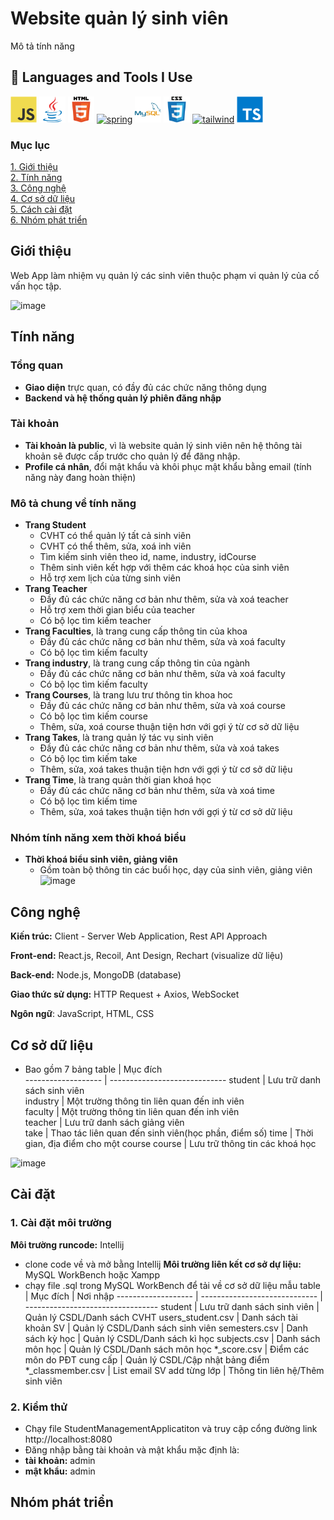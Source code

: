 <h1>Website quản lý sinh viên</h1>
<p>Mô tả tính năng</p>
<h2>🚀 Languages and Tools I Use</h2>
<p><a target="_blank" href="https://raw.githubusercontent.com/devicons/devicon/master/icons/javascript/javascript-original.svg" style="display: inline-block;"><img src="https://raw.githubusercontent.com/devicons/devicon/master/icons/javascript/javascript-original.svg" alt="javascript" width="42" height="42" /></a>
<a target="_blank" href="https://raw.githubusercontent.com/devicons/devicon/master/icons/java/java-original.svg" style="display: inline-block;"><img src="https://raw.githubusercontent.com/devicons/devicon/master/icons/java/java-original.svg" alt="java" width="42" height="42" /></a>
<a target="_blank" href="https://raw.githubusercontent.com/devicons/devicon/master/icons/html5/html5-original-wordmark.svg" style="display: inline-block;"><img src="https://raw.githubusercontent.com/devicons/devicon/master/icons/html5/html5-original-wordmark.svg" alt="html5" width="42" height="42" /></a>
<a target="_blank" href="https://www.vectorlogo.zone/logos/springio/springio-icon.svg" style="display: inline-block;"><img src="https://www.vectorlogo.zone/logos/springio/springio-icon.svg" alt="spring" width="42" height="42" /></a>
<a target="_blank" href="https://raw.githubusercontent.com/devicons/devicon/master/icons/mysql/mysql-original-wordmark.svg" style="display: inline-block;"><img src="https://raw.githubusercontent.com/devicons/devicon/master/icons/mysql/mysql-original-wordmark.svg" alt="mysql" width="42" height="42" /></a>
<a target="_blank" href="https://raw.githubusercontent.com/devicons/devicon/master/icons/css3/css3-original-wordmark.svg" style="display: inline-block;"><img src="https://raw.githubusercontent.com/devicons/devicon/master/icons/css3/css3-original-wordmark.svg" alt="css3" width="42" height="42" /></a>
<a target="_blank" href="https://www.vectorlogo.zone/logos/tailwindcss/tailwindcss-icon.svg" style="display: inline-block;"><img src="https://www.vectorlogo.zone/logos/tailwindcss/tailwindcss-icon.svg" alt="tailwind" width="42" height="42" /></a>
<a target="_blank" href="https://raw.githubusercontent.com/devicons/devicon/master/icons/typescript/typescript-original.svg" style="display: inline-block;"><img src="https://raw.githubusercontent.com/devicons/devicon/master/icons/typescript/typescript-original.svg" alt="typescript" width="42" height="42" /></a></p>

### Mục lục 

[1. Giới thiệu](#giới-thiệu)  
[2. Tính năng](https://github.com/MinhQuanThach/Student-Management#tính-năng)  
[3. Công nghệ](https://github.com/MinhQuanThach/Student-Management#công-nghệ)  
[4. Cơ sở dữ liệu](https://github.com/MinhQuanThach/Student-Management#cơ-sở-dữ-liêu)  
[5. Cách cài đặt](https://github.com/MinhQuanThach/Student-Management#cài-đặt)  
[6. Nhóm phát triển](https://github.com/MinhQuanThach/Student-Management#nhóm-phát-triển)

## Giới thiệu

Web App làm nhiệm vụ quản lý các sinh viên thuộc phạm vi quản lý của cố vấn học tập.

![image](https://github.com/user-attachments/assets/ec10f18a-446f-4f61-8f0e-73913175981b)


## Tính năng
### Tổng quan
- **Giao diện** trực quan, có đầy đủ các chức năng thông dụng
- **Backend và hệ thống quản lý phiên đăng nhập** 
### Tài khoản
- **Tài khoản là public**, vì là website quản lý sinh viên nên hệ thông tài khoản sẽ được cấp trước
cho quản lý để đăng nhập.
- **Profile cá nhân**, đổi mật khẩu và khôi phục mật khẩu bằng email (tính năng này đang hoàn thiện)
### Mô tả chung về tính năng
- **Trang Student**
  - CVHT có thể quản lý tất cả sinh viên
  - CVHT có thể thêm, sửa, xoá inh viên
  - Tìm kiếm sinh viên theo id, name, industry, idCourse
  - Thêm sinh viên kết hợp với thêm các khoá học của sinh viên
  - Hỗ trợ xem lịch của từng sinh viên
- **Trang Teacher**
  - Đầy đủ các chức năng cơ bản như thêm, sửa và xoá teacher
  - Hỗ trợ xem thời gian biểu của teacher
  - Có bộ lọc tìm kiếm teacher
- **Trang Faculties**, là trang cung cấp thông tin của khoa
  - Đầy đủ các chức năng cơ bản như thêm, sửa và xoá faculty
  - Có bộ lọc tìm kiếm faculty
- **Trang industry**, là trang cung cấp thông tin của ngành
  - Đầy đủ các chức năng cơ bản như thêm, sửa và xoá faculty
  - Có bộ lọc tìm kiếm faculty
- **Trang Courses**, là trang lưu trư thông tin khoa hoc
  - Đầy đủ các chức năng cơ bản như thêm, sửa và xoá course
  - Có bộ lọc tìm kiếm course
  - Thêm, sửa, xoá course thuận tiện hơn với gợi ý từ cơ sở dữ liệu
- **Trang Takes**, là trang quản lý tác vụ sinh viên
  - Đầy đủ các chức năng cơ bản như thêm, sửa và xoá takes
  - Có bộ lọc tìm kiếm take
  - Thêm, sửa, xoá takes thuận tiện hơn với gợi ý từ cơ sở dữ liệu
- **Trang Time**, là trang quản thời gian khoá học
  - Đầy đủ các chức năng cơ bản như thêm, sửa và xoá time
  - Có bộ lọc tìm kiếm time
  - Thêm, sửa, xoá takes thuận tiện hơn với gợi ý từ cơ sở dữ liệu
### Nhóm tính năng xem thời khoá biểu
- **Thời khoá biểu sinh viên, giảng viên**
  - Gồm toàn bộ thông tin các buổi học, dạy của sinh viên, giảng viên
  ![image](https://github.com/user-attachments/assets/bbb964a5-b401-4058-99e3-8d8ff4c0e6be)


## Công nghệ

**Kiến trúc:** Client - Server Web Application, Rest API Approach

**Front-end:** React.js, Recoil, Ant Design, Rechart (visualize dữ liệu)

**Back-end:** Node.js, MongoDB (database)

**Giao thức sử dụng:** HTTP Request + Axios, WebSocket

**Ngôn ngữ**: JavaScript, HTML, CSS

## Cơ sở dữ liệu

- Bao gồm 7 bảng
table               | Mục đích                    
------------------- | ----------------------------- 
student             | Lưu trữ danh sách sinh viên   
industry            | Một trường thông tin liên quan đến inh viên       
faculty             | Một trường thông tin liên quan đến inh viên            
teacher             | Lưu trữ danh sách giảng viên            
take                | Thao tác liên quan đến sinh viên(học phần, điểm số)
time                | Thời gian, địa điểm cho một course
course              | Lưu trữ thông tin các khoá học

![image](https://github.com/user-attachments/assets/0a284c74-e28f-4063-abad-d8decc2d8980)


## Cài đặt

### 1. Cài đặt môi trường

**Môi trường runcode:** Intellij
- clone code về và mở bằng Intellij
**Môi trường liên kết cơ sở dự liệu:** MySQL WorkBench hoặc Xampp
- chạy file .sql trong MySQL WorkBench để tải về cơ sở dữ liệu mẫu
table               | Mục đích                      | Nơi nhập
------------------- | ----------------------------- | ---------------------------------
student             | Lưu trữ danh sách sinh viên   | Quản lý CSDL/Danh sách CVHT
users_student.csv   | Danh sách tài khoản SV        | Quản lý CSDL/Danh sách sinh viên
semesters.csv       | Danh sách kỳ học              | Quản lý CSDL/Danh sách kì học
subjects.csv        | Danh sách môn học             | Quản lý CSDL/Danh sách môn học
*_score.csv         | Điểm các môn do PĐT cung cấp  | Quản lý CSDL/Cập nhật bảng điểm
*_classmember.csv   | List email SV add từng lớp    | Thông tin liên hệ/Thêm sinh viên

### 2. Kiểm thử

- Chạy file StudentManagementApplicatiton và truy cập cổng đường link http://localhost:8080
- Đăng nhập bằng tài khoản và mật khẩu mặc định là:
- **tài khoản:** admin
- **mật khẩu:** admin


## Nhóm phát triển



